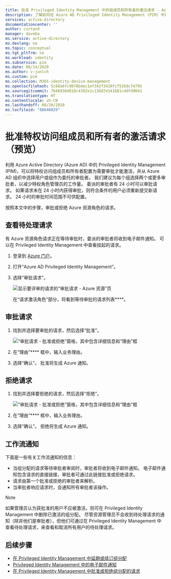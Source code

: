 ```yaml
---
title: 批准 Privileged Identity Management 中的组成员和所有者的激活请求 - Azure AD
description: 了解如何在 Azure AD Privileged Identity Management (PIM) 中批准或拒绝可分配角色的组的请求。
services: active-directory
documentationcenter: ''
author: curtand
manager: daveba
ms.service: active-directory
ms.devlang: na
ms.topic: conceptual
ms.tgt_pltfrm: na
ms.workload: identity
ms.subservice: pim
ms.date: 08/14/2020
ms.author: v-junlch
ms.custom: pim
ms.collection: M365-identity-device-management
ms.openlocfilehash: 5c68a6fc9076bdec1ef342f3420fcf52b9cf4795
ms.sourcegitcommit: 7646936d018c4392e1c138d7e541681c4dfd9041
ms.translationtype: HT
ms.contentlocale: zh-CN
ms.lasthandoff: 08/20/2020
ms.locfileid: "88648029"
---
```

# <a name="approve-activation-requests-for-privileged-access-group-members-and-owners-preview"></a>批准特权访问组成员和所有者的激活请求（预览）

利用 Azure Active Directory (Azure AD) 中的 Privileged Identity Management (PIM)，可以将特权访问组成员和所有者配置为需要审批才能激活，并从 Azure AD 组织中选择用户或组作为委托的审批者。 我们建议为每个组选择两个或更多审批者，以减少特权角色管理员的工作量。 委派的审批者有 24 小时可以审批请求。 如果请求未在 24 小时内获得审批，则符合条件的用户必须重新提交新请求。 24 小时的审批时间范围不可供配置。

按照本文中的步骤，审批或拒绝 Azure 资源角色的请求。

## <a name="view-pending-requests"></a>查看待处理请求

有 Azure 资源角色请求正在等待审批时，委派的审批者将收到电子邮件通知。 可以在 Privileged Identity Management 中查看挂起的请求。

1. 登录到 [Azure 门户](https://portal.azure.cn/)。

1. 打开“Azure AD Privileged Identity Management”。

1. 选择“审批请求”。

    ![显示要评审的请求的“审批请求 - Azure 资源”页](./media/groups-approval-workflow/groups-select-request.png)

    在“请求激活角色”部分，将看到等待审批的请求列表****。

## <a name="approve-requests"></a>审批请求

1. 找到并选择要审批的请求，然后选择“批准”。

    ![“审批请求 - 批准或拒绝”窗格，其中包含详细信息和“理由”框](./media/groups-approval-workflow/groups-confirm-approval.png)

1. 在“理由”**** 框中，输入业务理由。

1. 选择“确认”。 批准将生成 Azure 通知。

## <a name="deny-requests"></a>拒绝请求

1. 找到并选择要拒绝的请求，然后选择“拒绝”。

    ![“审批请求 - 批准或拒绝”窗格，其中包含详细信息和“理由”框](./media/groups-approval-workflow/groups-confirm-denial.png)

1. 在“理由”**** 框中，输入业务理由。

1. 选择“确认”。 拒绝将生成 Azure 通知。

## <a name="workflow-notifications"></a>工作流通知

下面是一些有关工作流通知的信息：

- 当组分配的请求等待审批者审阅时，审批者将收到电子邮件通知。 电子邮件通知包含请求的直接链接，审批者可通过此链接批准或拒绝请求。
- 请求由第一个批准或拒绝的审批者来解析。
- 当审批者响应请求时，会通知所有审批者该操作。

>[!Note]
>如果管理员认为获批准的用户不应被激活，则可在 Privileged Identity Management 中删除已激活的组分配。 尽管资源管理员不会收到待处理请求的通知（除非他们是审批者），但他们可通过在 Privileged Identity Management 中查看待处理请求，来查看和取消所有用户的待处理请求。

## <a name="next-steps"></a>后续步骤

- [在 Privileged Identity Management 中延期或续订组分配](pim-resource-roles-renew-extend.md)
- [Privileged Identity Management 中的电子邮件通知](pim-email-notifications.md)
- [在 Privileged Identity Management 中批准或拒绝组分配的请求](azure-ad-pim-approval-workflow.md)

